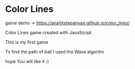 # Color Lines

game demo -> https://anahitstepanyan.github.io/color_lines/

Color Lines game created with JavaScript

This is my first game 

To find the path of ball I used the Wave algoritm

hope You will like it :)

